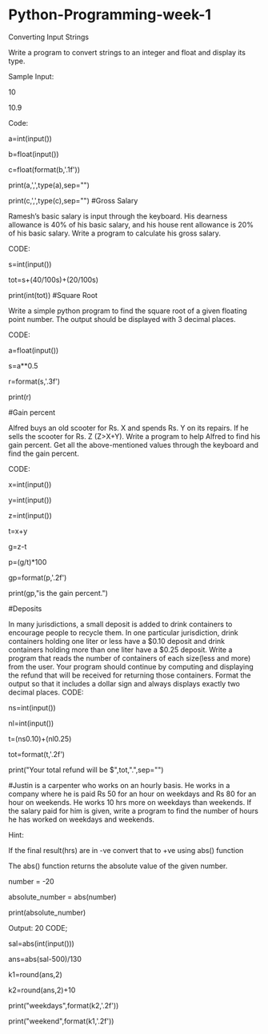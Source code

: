 # Python-Programming-week-1
Converting Input Strings

Write a program to convert strings to an integer and float and display its type.

Sample Input:

10

10.9

Code:

a=int(input())

b=float(input())

c=float(format(b,'.1f'))

print(a,',',type(a),sep="")

print(c,',',type(c),sep="") #Gross Salary

Ramesh’s basic salary is input through the keyboard. His dearness allowance is 40% of his basic salary, and his house rent allowance is 20% of his basic salary. Write a program to calculate his gross salary.

CODE:

s=int(input())

tot=s+(40/100s)+(20/100s)

print(int(tot)) #Square Root

Write a simple python program to find the square root of a given floating point number. The output should be displayed with 3 decimal places.

CODE:

a=float(input())

s=a**0.5

r=format(s,'.3f')

print(r)

#Gain percent

Alfred buys an old scooter for Rs. X and spends Rs. Y on its repairs. If he sells the scooter for Rs. Z (Z>X+Y). Write a program to help Alfred to find his gain percent. Get all the above-mentioned values through the keyboard and find the gain percent.

CODE:

x=int(input())

y=int(input())

z=int(input())

t=x+y

g=z-t

p=(g/t)*100

gp=format(p,'.2f')

print(gp,"is the gain percent.")

#Deposits

In many jurisdictions, a small deposit is added to drink containers to encourage people to recycle them. In one particular jurisdiction, drink containers holding one liter or less have a $0.10 deposit and drink containers holding more than one liter have a $0.25 deposit. Write a program that reads the number of containers of each size(less and more) from the user. Your program should continue by computing and displaying the refund that will be received for returning those containers. Format the output so that it includes a dollar sign and always displays exactly two decimal places. CODE:

ns=int(input())

nl=int(input())

t=(ns0.10)+(nl0.25)

tot=format(t,'.2f')

print("Your total refund will be $",tot,".",sep="")

#Justin is a carpenter who works on an hourly basis. He works in a company where he is paid Rs 50 for an hour on weekdays and Rs 80 for an hour on weekends. He works 10 hrs more on weekdays than weekends. If the salary paid for him is given, write a program to find the number of hours he has worked on weekdays and weekends.

Hint:

If the final result(hrs) are in -ve convert that to +ve using abs() function

The abs() function returns the absolute value of the given number.

number = -20

absolute_number = abs(number)

print(absolute_number)

Output: 20 CODE;

sal=abs(int(input()))

ans=abs(sal-500)/130

k1=round(ans,2)

k2=round(ans,2)+10

print("weekdays",format(k2,'.2f'))

print("weekend",format(k1,'.2f'))
